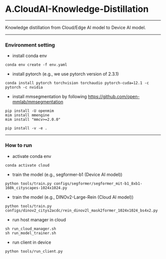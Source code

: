 # A.CloudAI-Knowledge-Distillation
---
Knowledge distillation from Cloud/Edge AI model to Device AI model.

---
### Environment setting
- install conda env
```
conda env create -f env.yaml
```

- install pytorch (e.g., we use pytorch version of 2.3.1)
``` 
conda install pytorch torchvision torchaudio pytorch-cuda=12.1 -c pytorch -c nvidia
```

- install mmsegmentation by following https://github.com/open-mmlab/mmsegmentation
```
pip install -U openmim
mim install mmengine
mim install "mmcv>=2.0.0"

pip install -v -e .
```
---

### How to run
- activate conda env
```
conda activate cloud
```

- train the model (e.g., segformer-b1 (Device AI model))
```
python tools/train.py configs/segformer/segformer_mit-b1_8xb1-160k_cityscapes-1024x1024.py
```
- train the model (e.g., DINOv2-Large-Rein (Cloud AI model))
```
python tools/train.py configs/dinov2_citys2acdc/rein_dinov2l_mask2former_1024x1024_bs4x2.py
```

- run host manager in cloud
```
sh run_cloud_manager.sh
sh run_model_trainer.sh
```

- run client in device
```
python tools/run_client.py
```
